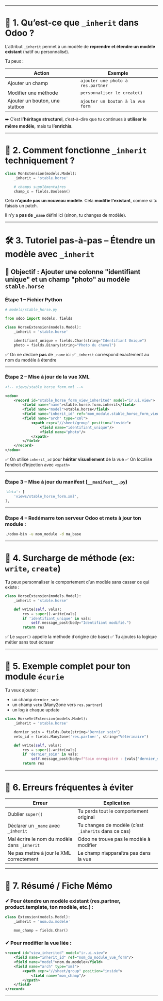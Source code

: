 
---

# 🧠 1. Qu’est-ce que `_inherit` dans Odoo ?

L’attribut `_inherit` permet à un modèle de **reprendre et étendre un modèle existant** (natif ou personnalisé).

Tu peux :

| Action                         | Exemple                           |
| ------------------------------ | --------------------------------- |
| Ajouter un champ               | `ajouter une photo à res.partner` |
| Modifier une méthode           | `personnaliser le create()`       |
| Ajouter un bouton, une statbox | `ajouter un bouton à la vue form` |

➡️ C’est **l’héritage structurel**, c’est-à-dire que tu continues à **utiliser le même modèle**, mais tu **l’enrichis**.

---

# 🧩 2. Comment fonctionne `_inherit` techniquement ?

```python
class MonExtension(models.Model):
    _inherit = 'stable.horse'

    # champs supplémentaires
    champ_x = fields.Boolean()
```

Cela **n’ajoute pas un nouveau modèle**. Cela **modifie l'existant**, comme si tu faisais un patch.

Il n’y a **pas de `_name`** défini ici (sinon, tu changes de modèle).

---

# 🛠️ 3. Tutoriel pas-à-pas – Étendre un modèle avec `_inherit`

## 🎯 Objectif : Ajouter une colonne "identifiant unique" et un champ "photo" au modèle `stable.horse`

### Étape 1 – Fichier Python

```python
# models/stable_horse.py

from odoo import models, fields

class HorseExtension(models.Model):
    _inherit = 'stable.horse'

    identifiant_unique = fields.Char(string="Identifiant Unique")
    photo = fields.Binary(string="Photo du cheval")
```

✅ On ne déclare **pas** de `_name` ici
✅ `_inherit` correspond exactement au nom du modèle à étendre

---

### Étape 2 – Mise à jour de la vue XML

```xml
<!-- views/stable_horse_form.xml -->

<odoo>
    <record id="stable_horse_form_view_inherited" model="ir.ui.view">
        <field name="name">stable.horse.form.inherit</field>
        <field name="model">stable.horse</field>
        <field name="inherit_id" ref="mon_module.stable_horse_form_view"/>
        <field name="arch" type="xml">
            <xpath expr="//sheet/group" position="inside">
                <field name="identifiant_unique"/>
                <field name="photo"/>
            </xpath>
        </field>
    </record>
</odoo>
```

✅ On utilise `inherit_id` pour **hériter visuellement** de la vue
✅ On localise l’endroit d’injection avec `<xpath>`

---

### Étape 3 – Mise à jour du manifest (`__manifest__.py`)

```python
'data': [
    'views/stable_horse_form.xml',
],
```

---

### Étape 4 – Redémarre ton serveur Odoo et mets à jour ton module :

```bash
./odoo-bin -u mon_module -d ma_base
```

---

# 🔁 4. Surcharge de méthode (ex: `write`, `create`)

Tu peux personnaliser le comportement d’un modèle sans casser ce qui existe :

```python
class HorseExtension(models.Model):
    _inherit = 'stable.horse'

    def write(self, vals):
        res = super().write(vals)
        if 'identifiant_unique' in vals:
            self.message_post(body="Identifiant modifié.")
        return res
```

✅ Le `super()` appelle la méthode d’origine (de base)
✅ Tu ajoutes ta logique métier sans tout écraser

---

# 🧪 5. Exemple complet pour ton module `écurie`

Tu veux ajouter :

* un champ `dernier_soin`
* un champ `veto` (Many2one vers `res.partner`)
* un log à chaque update

```python
class HorseVetExtension(models.Model):
    _inherit = 'stable.horse'

    dernier_soin = fields.Date(string="Dernier soin")
    veto_id = fields.Many2one('res.partner', string="Vétérinaire")

    def write(self, vals):
        res = super().write(vals)
        if 'dernier_soin' in vals:
            self.message_post(body=f"Soin enregistré : {vals['dernier_soin']}")
        return res
```

---

# 🧨 6. Erreurs fréquentes à éviter

| Erreur                                      | Explication                                          |
| ------------------------------------------- | ---------------------------------------------------- |
| Oublier `super()`                           | Tu perds tout le comportement original               |
| Déclarer un `_name` avec `_inherit`         | Tu changes de modèle (c’est `_inherits` dans ce cas) |
| Mal écrire le nom du modèle dans `_inherit` | Odoo ne trouve pas le modèle à modifier              |
| Ne pas mettre à jour le XML correctement    | Le champ n’apparaîtra pas dans la vue                |

---

# 📌 7. Résumé / Fiche Mémo

### ✔ Pour étendre un modèle existant (res.partner, product.template, ton modèle, etc.) :

```python
class Extension(models.Model):
    _inherit = 'nom.du.modele'

    mon_champ = fields.Char()
```

### ✔ Pour modifier la vue liée :

```xml
<record id="view_inherited" model="ir.ui.view">
    <field name="inherit_id" ref="nom_du_module_vue_form"/>
    <field name="model">nom.du.modele</field>
    <field name="arch" type="xml">
        <xpath expr="//sheet/group" position="inside">
            <field name="mon_champ"/>
        </xpath>
    </field>
</record>
```

---


